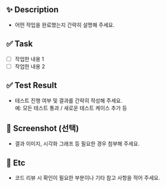 ## ✨ Description 
- 어떤 작업을 완료했는지 간략히 설명해 주세요.

## ✅ Task
- [ ] 작업한 내용 1
- [ ] 작업한 내용 2

## ✅ Test Result 
- 테스트 진행 여부 및 결과를 간략히 작성해 주세요.  
  예: 모든 테스트 통과 / 새로운 테스트 케이스 추가 등

## 📸 Screenshot (선택)
- 결과 이미지, 시각화 그래프 등 필요한 경우 첨부해 주세요.

## 📌 Etc 
- 코드 리뷰 시 확인이 필요한 부분이나 기타 참고 사항을 적어 주세요.
